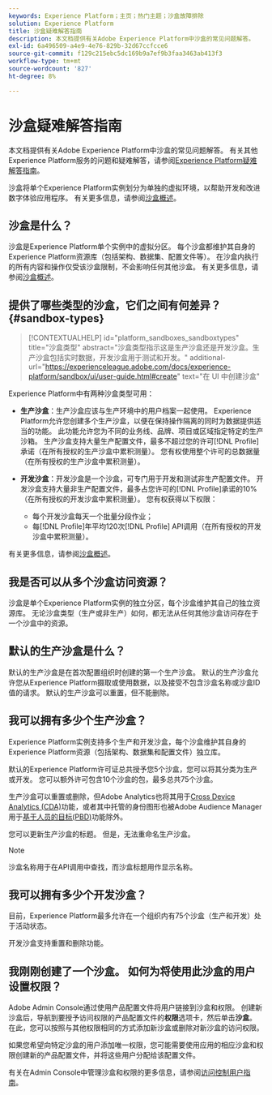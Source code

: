 ```yaml
---
keywords: Experience Platform；主页；热门主题；沙盒故障排除
solution: Experience Platform
title: 沙盒疑难解答指南
description: 本文档提供有关Adobe Experience Platform中沙盒的常见问题解答。
exl-id: 6a496509-a4e9-4e76-829b-32d67ccfcce6
source-git-commit: f129c215ebc5dc169b9a7ef9b3faa3463ab413f3
workflow-type: tm+mt
source-wordcount: '827'
ht-degree: 8%

---
```


# 沙盒疑难解答指南

本文档提供有关Adobe Experience Platform中沙盒的常见问题解答。 有关其他Experience Platform服务的问题和疑难解答，请参阅[Experience Platform疑难解答指南](../landing/troubleshooting.md)。

沙盒将单个Experience Platform实例划分为单独的虚拟环境，以帮助开发和改进数字体验应用程序。 有关更多信息，请参阅[沙盒概述](home.md)。

## 沙盒是什么？

沙盒是Experience Platform单个实例中的虚拟分区。 每个沙盒都维护其自身的Experience Platform资源库（包括架构、数据集、配置文件等）。 在沙盒内执行的所有内容和操作仅受该沙盒限制，不会影响任何其他沙盒。 有关更多信息，请参阅[沙盒概述](home.md)。

## 提供了哪些类型的沙盒，它们之间有何差异？ {#sandbox-types}

>[!CONTEXTUALHELP]
>id="platform_sandboxes_sandboxtypes"
>title="沙盒类型"
>abstract="沙盒类型指示这是生产沙盒还是开发沙盒。生产沙盒包括实时数据，开发沙盒用于测试和开发。"
>additional-url="https://experienceleague.adobe.com/docs/experience-platform/sandbox/ui/user-guide.html#create" text="在 UI 中创建沙盒"

Experience Platform中有两种沙盒类型可用：

* **生产沙盒**：生产沙盒应该与生产环境中的用户档案一起使用。 Experience Platform允许您创建多个生产沙盒，以便在保持操作隔离的同时为数据提供适当的功能。 此功能允许您为不同的业务线、品牌、项目或区域指定特定的生产沙箱。 生产沙盒支持大量生产配置文件，最多不超过您的许可[!DNL Profile]承诺（在所有授权的生产沙盒中累积测量）。 您有权使用整个许可的总数据量（在所有授权的生产沙盒中累积测量）。

* **开发沙盒**：开发沙盒是一个沙盒，可专门用于开发和测试非生产配置文件。 开发沙盒支持大量非生产配置文件，最多占您许可的[!DNL Profile]承诺的10%（在所有授权的开发沙盒中累积测量）。 您有权获得以下权限：
   * 每个开发沙盒每天一个批量分段作业；
   * 每[!DNL Profile]年平均120次[!DNL Profile] API调用（在所有授权的开发沙盒中累积测量）。

有关更多信息，请参阅[沙盒概述](./home.md)。

## 我是否可以从多个沙盒访问资源？

沙盒是单个Experience Platform实例的独立分区，每个沙盒维护其自己的独立资源库。 无论沙盒类型（生产或非生产）如何，都无法从任何其他沙盒访问存在于一个沙盒中的资源。

## 默认的生产沙盒是什么？

默认的生产沙盒是在首次配置组织时创建的第一个生产沙盒。 默认的生产沙盒允许您从Experience Platform摄取或使用数据，以及接受不包含沙盒名称或沙盒ID值的请求。 默认的生产沙盒可以重置，但不能删除。

## 我可以拥有多少个生产沙盒？

Experience Platform实例支持多个生产和开发沙盒，每个沙盒维护其自身的Experience Platform资源（包括架构、数据集和配置文件）独立库。

默认的Experience Platform许可证总共授予您5个沙盒，您可以将其分类为生产或开发。 您可以额外许可包含10个沙盒的包，最多总共75个沙盒。

生产沙盒可以重置或删除，但Adobe Analytics也将其用于[Cross Device Analytics (CDA)](https://experienceleague.adobe.com/docs/analytics/components/cda/overview.html)功能，或者其中托管的身份图形也被Adobe Audience Manager用于[基于人员的目标(PBD)](https://experienceleague.adobe.com/docs/audience-manager/user-guide/features/destinations/people-based/people-based-destinations-overview.html)功能除外。

您可以更新生产沙盒的标题。 但是，无法重命名生产沙盒。

>[!NOTE]
>
>沙盒名称用于在API调用中查找，而沙盒标题用作显示名称。

## 我可以拥有多少个开发沙盒？

目前，Experience Platform最多允许在一个组织内有75个沙盒（生产和开发）处于活动状态。

开发沙盒支持重置和删除功能。

## 我刚刚创建了一个沙盒。 如何为将使用此沙盒的用户设置权限？

Adobe Admin Console通过使用产品配置文件将用户链接到沙盒和权限。 创建新沙盒后，导航到要授予访问权限的产品配置文件的&#x200B;**权限**&#x200B;选项卡，然后单击&#x200B;**沙盒**。 在此，您可以按照与其他权限相同的方式添加新沙盒或删除对新沙盒的访问权限。

如果您希望向特定沙盒的用户添加唯一权限，您可能需要使用应用的相应沙盒和权限创建新的产品配置文件，并将这些用户分配给该配置文件。

有关在Admin Console中管理沙盒和权限的更多信息，请参阅[访问控制用户指南](../access-control/ui/overview.md)。
